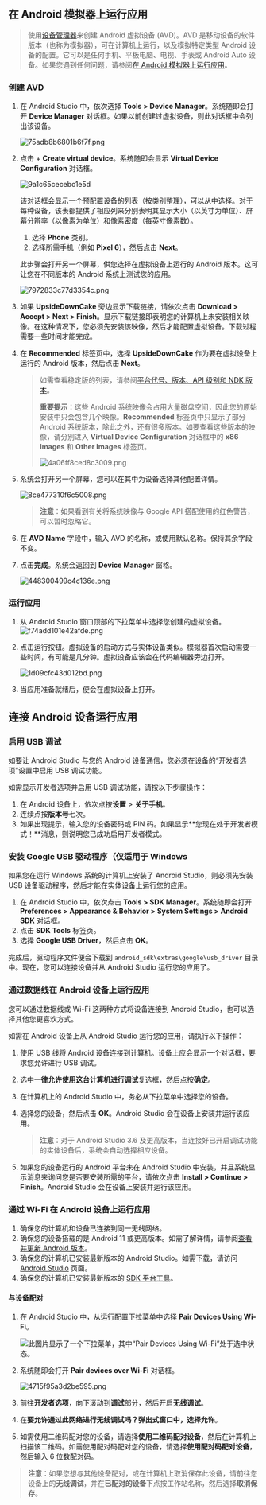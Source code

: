 ## 在 Android 模拟器上运行应用

> 使用[设备管理器](http://developer.android.com/tools/devices/managing-avds.html?hl=zh-cn)来创建 Android 虚拟设备 (AVD)。AVD 是移动设备的软件版本（也称为模拟器），可在计算机上运行，以及模拟特定类型 Android 设备的配置。它可以是任何手机、平板电脑、电视、手表或 Android Auto 设备。如果您遇到任何问题，请参阅[在 Android 模拟器上运行应用](https://developer.android.com/studio/run/emulator.html?hl=zh-cn#Requirements)。

### 创建 AVD

1. 在 Android Studio 中，依次选择 **Tools > Device Manager**。系统随即会打开 **Device Manager** 对话框。如果以前创建过虚拟设备，则此对话框中会列出该设备。

   ![75adb8b6801b6f7f.png](./75adb8b6801b6f7f.png)

2. 点击 + **Create virtual device**。系统随即会显示 **Virtual Device Configuration** 对话框。

   ![9a1c65cecebc1e5d](./9a1c65cecebc1e5d.png)

   该对话框会显示一个预配置设备的列表（按类别整理），可以从中选择。对于每种设备，该表都提供了相应列来分别表明其显示大小（以英寸为单位）、屏幕分辨率（以像素为单位）和像素密度（每英寸像素数）。

   1. 选择 **Phone** 类别。
   2. 选择所需手机（例如 **Pixel 6**），然后点击 **Next**。

   此步骤会打开另一个屏幕，供您选择在虚拟设备上运行的 Android 版本。这可让您在不同版本的 Android 系统上测试您的应用。

   ![7972833c77d3354c.png](./7972833c77d3354c.png)

3. 如果 **UpsideDownCake** 旁边显示下载链接，请依次点击 **Download > Accept > Next > Finish**。显示下载链接即表明您的计算机上未安装相关映像。在这种情况下，您必须先安装该映像，然后才能配置虚拟设备。下载过程需要一些时间才能完成。

4. 在 **Recommended** 标签页中，选择 **UpsideDownCake** 作为要在虚拟设备上运行的 Android 版本，然后点击 **Next**。

   > 如需查看稳定版的列表，请参阅[平台代号、版本、API 级别和 NDK 版本](https://source.android.com/setup/start/build-numbers?hl=zh-cn#platform-code-names-versions-api-levels-and-ndk-releases)。
   >
   > **重要提示**：这些 Android 系统映像会占用大量磁盘空间，因此您的原始安装中只会包含几个映像。**Recommended** 标签页中只显示了部分 Android 系统版本，除此之外，还有很多版本。如要查看这些版本的映像，请分别进入 **Virtual Device Configuration** 对话框中的 **x86 Images** 和 **Other Images** 标签页。
   >
   > ![4a06ff8ced8c3009.png](./4a06ff8ced8c3009.png)

5. 系统会打开另一个屏幕，您可以在其中为设备选择其他配置详情。

   ![8ce477310f6c5008.png](./8ce477310f6c5008.png)

   > **注意**：如果看到有关将系统映像与 Google API 搭配使用的红色警告，可以暂时忽略它。

6. 在 **AVD Name** 字段中，输入 AVD 的名称，或使用默认名称。保持其余字段不变。

7. 点击**完成**。系统会返回到 **Device Manager** 窗格。

   ![448300499c4c136e.png](./448300499c4c136e.png)

### 运行应用

1. 从 Android Studio 窗口顶部的下拉菜单中选择您创建的虚拟设备。![f74add101e42afde.png](./f74add101e42afde.png)

2. 点击运行按钮。虚拟设备的启动方式与实体设备类似。模拟器首次启动需要一些时间，有可能是几分钟。虚拟设备应该会在代码编辑器旁边打开。

   ![1d09cfc43d012bd.png](./1d09cfc43d012bd.png)

3. 当应用准备就绪后，便会在虚拟设备上打开。

## 连接 Android 设备运行应用

### 启用 USB 调试

如要让 Android Studio 与您的 Android 设备通信，您必须在设备的“开发者选项”设置中启用 USB 调试功能。

如需显示开发者选项并启用 USB 调试功能，请按以下步骤操作：

1. 在 Android 设备上，依次点按**设置** > **关于手机**。
2. 连续点按**版本号**七次。
3. 如果出现提示，输入您的设备密码或 PIN 码。如果显示**您现在处于开发者模式！**消息，则说明您已成功启用开发者模式。

### 安装 Google USB 驱动程序（仅适用于 Windows

如果您在运行 Windows 系统的计算机上安装了 Android Studio，则必须先安装 USB 设备驱动程序，然后才能在实体设备上运行您的应用。

1. 在 Android Studio 中，依次点击 **Tools > SDK Manager**。系统随即会打开 **Preferences > Appearance & Behavior > System Settings > Android SDK** 对话框。
2. 点击 **SDK Tools** 标签页。
3. 选择 **Google USB Driver**，然后点击 **OK**。

完成后，驱动程序文件便会下载到 `android_sdk\extras\google\usb_driver` 目录中。现在，您可以连接设备并从 Android Studio 运行您的应用了。

### 通过数据线在 Android 设备上运行应用

您可以通过数据线或 Wi-Fi 这两种方式将设备连接到 Android Studio，也可以选择其他您更喜欢方式。

如需在 Android 设备上从 Android Studio 运行您的应用，请执行以下操作：

1. 使用 USB 线将 Android 设备连接到计算机。设备上应会显示一个对话框，要求您允许进行 USB 调试。

2. 选中**一律允许使用这台计算机进行调试**复选框，然后点按**确定**。

3. 在计算机上的 Android Studio 中，务必从下拉菜单中选择您的设备。

4. 选择您的设备，然后点击 **OK**。Android Studio 会在设备上安装并运行该应用。

   > **注意**：对于 Android Studio 3.6 及更高版本，当连接好已开启调试功能的实体设备后，系统会自动选择相应设备。

5. 如果您的设备运行的 Android 平台未在 Android Studio 中安装，并且系统显示消息来询问您是否要安装所需的平台，请依次点击 **Install > Continue > Finish**。Android Studio 会在设备上安装并运行该应用。

### 通过 Wi-Fi 在 Android 设备上运行应用

1. 确保您的计算机和设备已连接到同一无线网络。
2. 确保您的设备搭载的是 Android 11 或更高版本。如需了解详情，请参阅[查看并更新 Android 版本](https://support.google.com/android/answer/7680439?hl=zh-cn)。
3. 确保您的计算机已安装最新版本的 Android Studio。如需下载，请访问 [Android Studio](https://developer.android.com/studio?hl=zh-cn) 页面。
4. 确保您的计算机已安装最新版本的 [SDK 平台工具](https://developer.android.com/studio/releases/platform-tools?hl=zh-cn)。

#### 与设备配对

1. 在 Android Studio 中，从运行配置下拉菜单中选择 **Pair Devices Using Wi-Fi**。

   ![此图片显示了一个下拉菜单，其中“Pair Devices Using Wi-Fi”处于选中状态。](./eaab2f4e864cb67a.png)

2. 系统随即会打开 **Pair devices over Wi-Fi** 对话框。

   ![4715f95a3d2be595.png](./4715f95a3d2be595.png)

3. 前往**开发者选项**，向下滚动到**调试**部分，然后开启**无线调试**。

4. 在**要允许通过此网络进行无线调试吗？**弹出式窗口中，选择**允许**。

5. 如需使用二维码配对您的设备，请选择**使用二维码配对设备**，然后在计算机上扫描该二维码。如需使用配对码配对您的设备，请选择**使用配对码配对设备**，然后输入 6 位数配对码。

> **注意**：如果您想与其他设备配对，或在计算机上取消保存此设备，请前往您设备上的**无线调试**，并在**已配对的设备**下点按工作站名称，然后选择**取消保存**。

